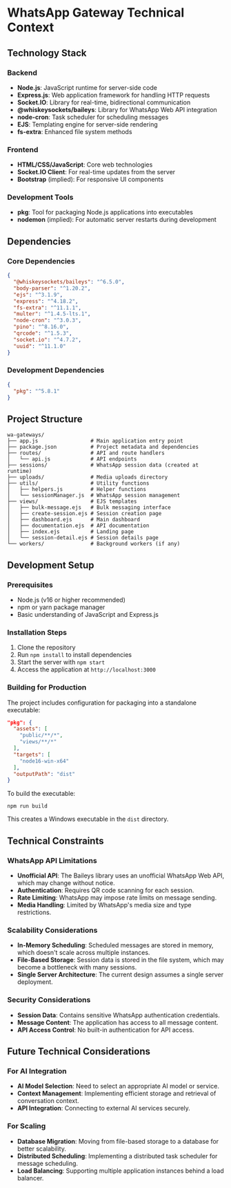 # WhatsApp Gateway Technical Context

## Technology Stack

### Backend
- **Node.js**: JavaScript runtime for server-side code
- **Express.js**: Web application framework for handling HTTP requests
- **Socket.IO**: Library for real-time, bidirectional communication
- **@whiskeysockets/baileys**: Library for WhatsApp Web API integration
- **node-cron**: Task scheduler for scheduling messages
- **EJS**: Templating engine for server-side rendering
- **fs-extra**: Enhanced file system methods

### Frontend
- **HTML/CSS/JavaScript**: Core web technologies
- **Socket.IO Client**: For real-time updates from the server
- **Bootstrap** (implied): For responsive UI components

### Development Tools
- **pkg**: Tool for packaging Node.js applications into executables
- **nodemon** (implied): For automatic server restarts during development

## Dependencies

### Core Dependencies
```json
{
  "@whiskeysockets/baileys": "^6.5.0",
  "body-parser": "^1.20.2",
  "ejs": "^3.1.9",
  "express": "^4.18.2",
  "fs-extra": "^11.1.1",
  "multer": "^1.4.5-lts.1",
  "node-cron": "^3.0.3",
  "pino": "^8.16.0",
  "qrcode": "^1.5.3",
  "socket.io": "^4.7.2",
  "uuid": "^11.1.0"
}
```

### Development Dependencies
```json
{
  "pkg": "^5.8.1"
}
```

## Project Structure

```
wa-gateways/
├── app.js                 # Main application entry point
├── package.json           # Project metadata and dependencies
├── routes/                # API and route handlers
│   └── api.js             # API endpoints
├── sessions/              # WhatsApp session data (created at runtime)
├── uploads/               # Media uploads directory
├── utils/                 # Utility functions
│   ├── helpers.js         # Helper functions
│   └── sessionManager.js  # WhatsApp session management
├── views/                 # EJS templates
│   ├── bulk-message.ejs   # Bulk messaging interface
│   ├── create-session.ejs # Session creation page
│   ├── dashboard.ejs      # Main dashboard
│   ├── documentation.ejs  # API documentation
│   ├── index.ejs          # Landing page
│   └── session-detail.ejs # Session details page
└── workers/               # Background workers (if any)
```

## Development Setup

### Prerequisites
- Node.js (v16 or higher recommended)
- npm or yarn package manager
- Basic understanding of JavaScript and Express.js

### Installation Steps
1. Clone the repository
2. Run `npm install` to install dependencies
3. Start the server with `npm start`
4. Access the application at `http://localhost:3000`

### Building for Production
The project includes configuration for packaging into a standalone executable:
```json
"pkg": {
  "assets": [
    "public/**/*",
    "views/**/*"
  ],
  "targets": [
    "node16-win-x64"
  ],
  "outputPath": "dist"
}
```

To build the executable:
```
npm run build
```

This creates a Windows executable in the `dist` directory.

## Technical Constraints

### WhatsApp API Limitations
- **Unofficial API**: The Baileys library uses an unofficial WhatsApp Web API, which may change without notice.
- **Authentication**: Requires QR code scanning for each session.
- **Rate Limiting**: WhatsApp may impose rate limits on message sending.
- **Media Handling**: Limited by WhatsApp's media size and type restrictions.

### Scalability Considerations
- **In-Memory Scheduling**: Scheduled messages are stored in memory, which doesn't scale across multiple instances.
- **File-Based Storage**: Session data is stored in the file system, which may become a bottleneck with many sessions.
- **Single Server Architecture**: The current design assumes a single server deployment.

### Security Considerations
- **Session Data**: Contains sensitive WhatsApp authentication credentials.
- **Message Content**: The application has access to all message content.
- **API Access Control**: No built-in authentication for API access.

## Future Technical Considerations

### For AI Integration
- **AI Model Selection**: Need to select an appropriate AI model or service.
- **Context Management**: Implementing efficient storage and retrieval of conversation context.
- **API Integration**: Connecting to external AI services securely.

### For Scaling
- **Database Migration**: Moving from file-based storage to a database for better scalability.
- **Distributed Scheduling**: Implementing a distributed task scheduler for message scheduling.
- **Load Balancing**: Supporting multiple application instances behind a load balancer.
